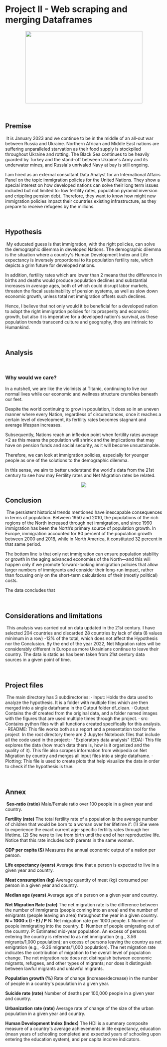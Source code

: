 # Project II - Web scraping and merging Dataframes

<p align="center">
<img src="https://www.memecreator.org/static/images/memes/5425681.jpg" width="375" height="231" />
</p>

​
## Premise
​
It is January 2023 and we continue to be in the middle of an all-out war between Russia and Ukraine. Northern African and Middle East nations are suffering unparalleled starvation as their food supply is stockpiled throughout Ukraine and rotting. The Black Sea continues to be heavily guarded by Turkey and the stand-off between Ukraine's Army and its underwater mines, and Russia's unrivaled Navy at bay is still ongoing.
 
I am hired as an external consultant Data Analyst for an International Affairs Panel on the topic immigration policies for the United Nations. They show a special interest on how developed nations can solve their long term issues included but not limited to: low fertility rates, population pyramid inversion and crippling pension debt. Therefore, they want to know how might new immigration policies impact their countries existing infrastructure, as they prepare to receive refugees by the millions.
 
​
## Hypothesis
​
My educated guess is that immigration, with the right policies, can solve the demographic dilemma in developed Nations.
The demographic dilemma is the situation where a country's Human Development Index and Life expectancy is inversely proportional to its population fertility rate, which depicts a grim future for developed nations.
 
In addition, fertility rates which are lower than 2 means that the difference in births and deaths would produce population declines and substantial increases in average ages, both of which could disrupt labor markets, threaten the fiscal sustainability of pension systems, as well as slow down economic growth, unless total net immigration offsets such declines.
 
Hence, I believe that not only would it be beneficial for a developed nation to adopt the right immigration policies for its prosperity and economic growth, but also it is imperative for a developed nation's survival, as these population trends transcend culture and geography, they are intrinsic to Humankind.
 
​
## Analysis
​
### Why would we care?
In a nutshell, we are like the violinists at Titanic, continuing to live our normal lives while our economic and wellness structure crumbles beneath our feet.

Despite the world continuing to grow in population, it does so in an uneven manner where every Nation, regardless of circumstances, once it reaches a certain level of development, its fertility rates becomes stagnant and average lifespan increases.

Subsequently, Nations reach an inflexion point when fertility rates average <2 as this means the population will shrink and the implications that may have on pension funds and social security, as it will become unsustainable.

Therefore, we can look at immigration policies, especially for younger people as one of the solutions to the demographic dilemma.

In this sense, we aim to better understand the world's data from the 21st century to see how may Fertility rates and Net Migration rates be related.

<p align="center">
<img src="https://github.com/nico-stan/project-II/blob/main/Output/images/Figure2.png" />
</p>


 
 
## Conclusion
​
The persistent historical trends mentioned have inescapable consequences in terms of population. Between 1950 and 2010, the populations of the rich regions of the North increased through net immigration, and since 1990 immigration has been the North’s primary source of population growth. In Europe, immigration accounted for 80 percent of the population growth between 2000 and 2018, while in North America, it constituted 32 percent in that same period.
 
The bottom line is that only net immigration can ensure population stability or growth in the aging advanced economies of the North—and this will happen only if we promote forward-looking immigration policies that allow larger numbers of immigrants and consider their long-run impact, rather than focusing only on the short-term calculations of their (mostly political) costs.
 
The data concludes that
 
​
## Considerations and limitations
​
This analysis was carried out on data updated in the 21st century. I have selected 204 countries and discarded 28 countries by lack of data (8 values minimum in a row) -12% of the total, which does not affect the Hypothesis nor the Conclusion. By the end of the year 2022, Net Migration rates will be considerably different in Europe as more Ukrainians continue to leave their country. The data is static as has been taken from 21st century data sources in a given point of time.
 
​
## Project files
​
The main directory has 3 subdirectories:
· Input: Holds the data used to analyze the hypothesis. It is a folder with multiple files which are then merged into a single dataframe in the Output folder df_clean.
· Output: Contains the df created from the original data, and a folder named images with the figures that are used multiple times through the project.
· src: Contains python files with all functions created specifically for this analysis.
· README: This file works both as a report and a presentation tool for the project
​
In the root directory there are 2 Jupyter Notebook files that include all the code used in the project:
· "Exploratory data analysis" (EDA): This file explores the data (how much data there is, how is it organized and the quality of it). This file also scrapes information from wikipedia on Net Migration by country and merges all input files into a single dataframe.
· Plotting: This file is used to create plots that help visualize the data in order to check if the hypothesis is true.
​
 
​
## Annex
​
**Sex-ratio (ratio)**
Male/Female ratio over 100 people in a given year and country.
 
**Fertility (rate)**
The total fertility rate of a population is the average number of children that would be born to a woman over her lifetime if: 
(1) She were to experience the exact current age-specific fertility rates through her lifetime.
(2) She were to live from birth until the end of her reproductive life.
Notice that this rate includes both parents in the same woman.
 
**GDP per capita ($)**
Measures the annual economic output of a nation per person.
 
**Life expectancy (years)**
Average time that a person is expected to live in a given year and country.
 
**Meat consumption (kg)**
Average quantity of meat (kg) consumed per person in a given year and country.
 
**Median age (years)**
Average age of a person on a given year and country.
 
**Net Migration Rate (rate)**
The net migration rate is the difference between the number of immigrants (people coming into an area) and the number of emigrants (people leaving an area) throughout the year in a given country.
**N = 1000 x (I - E) / P**
N: Net migration rate per 1000 people.
I: Number of people immigrating into the country.
E: Number of people emigrating out of the country.
P: Estimated mid-year population.
An excess of persons entering the country is referred to as net immigration (e.g., 3.56 migrants/1,000 population); an excess of persons leaving the country as net emigration (e.g., -9.26 migrants/1,000 population). The net migration rate indicates the contribution of migration to the overall level of population change. The net migration rate does not distinguish between economic migrants, refugees, and other types of migrants; nor does it distinguish between lawful migrants and unlawful migrants.
 
**Population growth (%)**
Rate of change (increase/decrease) in the number of people in a country's population in a given year.
 
**Suicide rate (rate)**
Number of deaths per 100,000 people in a given year and country.
 
**Urbanization rate (rate)**
Average rate of change of the size of the urban population in a given year and country.
 
**Human Development Index (Index)**
The HDI is a summary composite measure of a country's average achievements in life expectancy, education (mean years of schooling completed and expected years of schooling upon entering the education system), and per capita income indicators.
